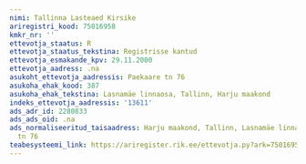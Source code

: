 ```yaml
---
nimi: Tallinna Lasteaed Kirsike
ariregistri_kood: 75016958
kmkr_nr: ''
ettevotja_staatus: R
ettevotja_staatus_tekstina: Registrisse kantud
ettevotja_esmakande_kpv: 29.11.2000
ettevotja_aadress: .na
asukoht_ettevotja_aadressis: Paekaare tn 76
asukoha_ehak_kood: 387
asukoha_ehak_tekstina: Lasnamäe linnaosa, Tallinn, Harju maakond
indeks_ettevotja_aadressis: '13611'
ads_adr_id: 2280833
ads_ads_oid: .na
ads_normaliseeritud_taisaadress: Harju maakond, Tallinn, Lasnamäe linnaosa, Paekaare
  tn 76
teabesysteemi_link: https://ariregister.rik.ee/ettevotja.py?ark=75016958&ref=rekvisiidid
---
```

